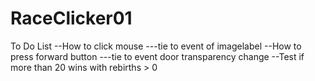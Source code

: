 # RaceClicker01
To Do List
--How to click mouse
---tie to event of imagelabel
--How to press forward button
---tie to event door transparency change
--Test if more than 20 wins with rebirths > 0
